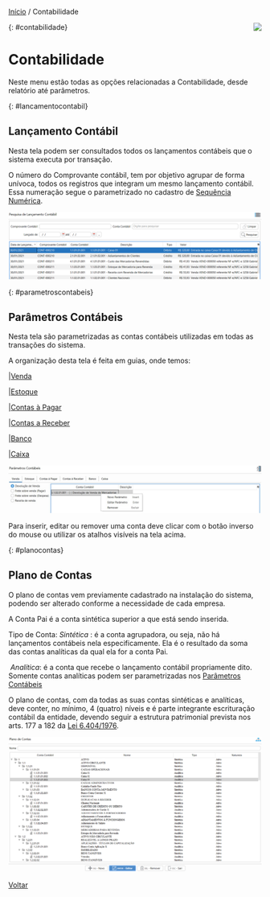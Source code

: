 [Início](index.md) / Contabilidade

<a href="http://docs.continentenuvem.com.br/dicas.html#dicas"><img align="right" src="http://docs.continentenuvem.com.br/images/dicas.png"></a>



{: #contabilidade}

# Contabilidade

Neste menu estão todas as opções relacionadas a Contabilidade, desde relatório até parâmetros.



{: #lancamentocontabil}

## Lançamento Contábil

Nesta tela podem ser consultados todos os lançamentos contábeis que o sistema executa por transação.

O número do Comprovante contábil, tem por objetivo agrupar de forma unívoca, todos os registros que integram um mesmo lançamento contábil. Essa numeração segue o parametrizado no cadastro de [Sequência Numérica](sistema_sequencia_numerica.md).

![](images/contabilidade_lancamento_contabil.jpg)



{: #parametroscontabeis}

## Parâmetros Contábeis 

Nesta tela são parametrizadas as contas contábeis utilizadas em todas as transações do sistema.

A organização desta tela é feita em guias, onde temos:

|[Venda](contabilidade_parametro_contabil.md#venda)

|[Estoque](contabilidade_parametro_contabil.md#estoque)

|[Contas à Pagar](contabilidade_parametro_contabil.md#contaspagar)

|[Contas a Receber](contabilidade_parametro_contabil.md#contasreceber)

|[Banco](contabilidade_parametro_contabil.md#banco)

|[Caixa](contabilidade_parametro_contabil.md#caixa)



![](images/contabilidade_parametro_contabil.jpg)



Para inserir, editar ou remover uma conta deve clicar com o botão inverso do mouse ou utilizar os atalhos  visíveis na tela acima.

{: #planocontas}

## Plano de Contas

O plano de contas vem previamente cadastrado na instalação do sistema, podendo ser alterado conforme a necessidade de cada empresa.

A Conta Pai é a conta sintética superior a que está sendo inserida.

Tipo de Conta: *Sintética* : é a conta agrupadora, ou seja, não há lançamentos contábeis nela especificamente. Ela é o resultado da soma das contas analíticas da qual ela for a conta Pai.

​                            *Analítica*: é a conta que recebe o lançamento contábil propriamente dito. Somente contas analíticas podem ser parametrizadas nos [Parâmetros Contábeis](contabilidade.md#parametroscontabeis)

O plano de contas, com da todas as suas contas sintéticas e analíticas, deve conter, no mínimo, 4 (quatro) níveis e é parte integrante escrituração contábil da entidade, devendo seguir a estrutura patrimonial prevista nos arts. 177 a 182 da [Lei 6.404/1976](http://www.normaslegais.com.br/legislacao/contabil/lei6404_1976.htm).



![](images/contabilidade_plano_contas.jpg)





[Voltar](index.md)